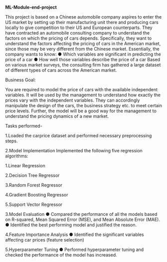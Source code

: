 **ML-Module-end-project**

This project is based on a Chinese automobile company aspires to enter the US market by setting up their manufacturing unit there and producing cars locally to give competition to their US and European counterparts. They have contracted an automobile consulting company to understand the factors on which the pricing of cars depends. Specifically, they want to understand the factors affecting the pricing of cars in the American market, since those may be very different from the Chinese market. Essentially, the company wants to know: ● Which variables are significant in predicting the price of a car ● How well those variables describe the price of a car Based on various market surveys, the consulting firm has gathered a large dataset of different types of cars across the American market.

Business Goal:

You are required to model the price of cars with the available independent variables. It will be used by the management to understand how exactly the prices vary with the independent variables. They can accordingly manipulate the design of the cars, the business strategy etc. to meet certain price levels. Further, the model will be a good way for the management to understand the pricing dynamics of a new market.

Tasks performed-

1.Loaded the carprice dataset and performed necessary preprocessing steps.

2.Model Implementation
  Implemented the following five regression algorithms:

  1.Linear Regression
  
  2.Decision Tree Regressor
  
  3.Random Forest Regressor
  
  4.Gradient Boosting Regressor
  
  5.Support Vector Regressor

3.Model Evaluation ● Compared the performance of all the models based on R-squared, Mean Squared Error (MSE), and Mean Absolute Error (MAE). ● Identified the best performing model and justified the reason.

4.Feature Importance Analysis ● Identified the significant variables affecting car prices (feature selection)

5.Hyperparameter Tuning ● Performed hyperparameter tuning and checked the performance of the model has increased.
